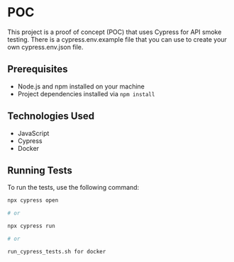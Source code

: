 # POC

This project is a proof of concept (POC) that uses Cypress for API smoke testing. 
There is a cypress.env.example file that you can use to create your own cypress.env.json file.


## Prerequisites

- Node.js and npm installed on your machine
- Project dependencies installed via `npm install`

## Technologies Used

- JavaScript
- Cypress
- Docker


## Running Tests

To run the tests, use the following command:

```bash
npx cypress open

# or

npx cypress run

# or

run_cypress_tests.sh for docker 
```
